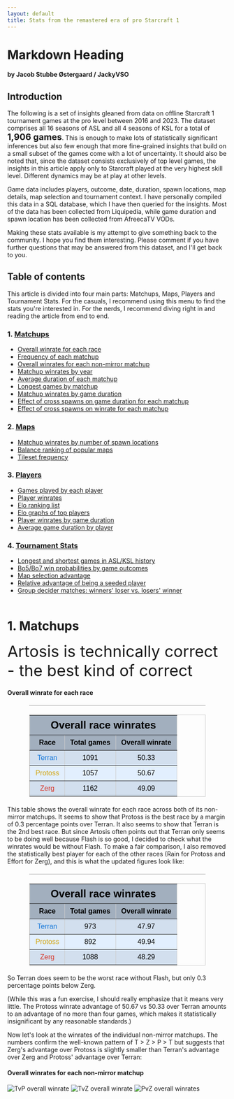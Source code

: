 ```yaml
---
layout: default
title: Stats from the remastered era of pro Starcraft 1
---
```


# Markdown Heading
#### by Jacob Stubbe Østergaard / JackyVSO 

## Introduction
The following is a set of insights gleaned from data on offline Starcraft 1 tournament games at the pro level between 2016 and 2023. The dataset comprises all 16 seasons of ASL and all 4 seasons of KSL for a total of <span style="font-size: 20px;">**1,906 games**</span>. This is enough to make lots of statistically significant inferences but also few enough that more fine-grained insights that build on a small subset of the games come with a lot of uncertainty. It should also be noted that, since the dataset consists exclusively of top level games, the insights in this article apply only to Starcraft played at the very highest skill level. Different dynamics may be at play at other levels.

Game data includes players, outcome, date, duration, spawn locations, map details, map selection and tournament context. I have personally compiled this data in a SQL database, which I have then queried for the insights. Most of the data has been collected from Liquipedia, while game duration and spawn location has been collected from AfreecaTV VODs.

Making these stats available is my attempt to give something back to the community. I hope you find them interesting. Please comment if you have further questions that may be answered from this dataset, and I'll get back to you.

## Table of contents
This article is divided into four main parts: Matchups, Maps, Players and Tournament Stats. For the casuals, I recommend using this menu to find the stats you're interested in. For the nerds, I recommend diving right in and reading the article from end to end.

### 1. [Matchups](#Matchups)
- [Overall winrate for each race](#A2)
- [Frequency of each matchup](#A5)
- [Overall winrates for each non-mirror matchup](#A11)
- [Matchup winrates by year](#6)
- [Average duration of each matchup](#A9)
- [Longest games by matchup](#10)
- [Matchup winrates by game duration](#11)
- [Effect of cross spawns on game duration for each matchup](#14)
- [Effect of cross spawns on winrate for each matchup](#A10)



### 2. [Maps](#Maps)
- [Matchup winrates by number of spawn locations](#7)
- [Balance ranking of popular maps](#8)
- [Tileset frequency](#A6)



### 3. [Players](#Players)
- [Games played by each player](#1)
- [Player winrates](#3)
- [Elo ranking list](#4)
- [Elo graphs of top players](#5)
- [Player winrates by game duration](#13)
- [Average game duration by player](#12)



### 4. [Tournament Stats](#TournamentStats)
- [Longest and shortest games in ASL/KSL history](#9)
- [Bo5/Bo7 win probabilities by game outcomes](#A3)
- [Map selection advantage](#A4)
- [Relative advantage of being a seeded player](#A7)
- [Group decider matches: winners' loser vs. losers' winner](#A8)
<br/><br/>

<h1 class="h1" id="#Matchups"> 1. Matchups</h1>
<span style="font-size: 36px;">Artosis is technically correct - the best kind of correct</span>
<h4 id="#A2"> Overall winrate for each race</h4>

<style>
  .table {
    width: 80%;
    border-collapse: collapse;
    margin: 20px auto;
    font-family: 'IBM Plex Mono', sans-serif;
  }
  .table th, .table td {
    padding: 8px 12px;
    text-align: center;
  }
  .table th {
    background-color: #a2afbe;
    color: #000000;
  }
  .table-striped tbody tr:nth-child(odd) {
    background-color: #d2dfee;
  }
  .table-striped tr:nth-child(even) {
    background-color: #e2effe;
}
  .table-bordered {
    border: 1px solid #ccc;
  }
</style>
<table border="1" class="dataframe table table-striped table-bordered">
  <thead>
    <tr style="text-align: right;"><table border="1" class="dataframe table table-striped table-bordered">
    <thead>
    <tr>
    <th colspan="3" style="font-size: 24px; text-align: center;">Overall race winrates</th>
</tr><tr style="text-align: right;"><th>Race</th><th>Total games</th><th>Overall winrate</th>    </tr>
    </thead>
    <tbody>
    <tr>
    <td style="background-color: #d2dfee;"><span style="color: #1578da;">Terran</span></td><td style="background-color: #d2dfee;"><span style="color: #000000;">1091</span></td><td style="background-color: #d2dfee;"><span style="color: #000000;">50.33</span></td>
    </tr><tr>
    <td style="background-color: #e2effe;"><span style="color: #d3a514;">Protoss</span></td><td style="background-color: #e2effe;"><span style="color: #000000;">1057</span></td><td style="background-color: #e2effe;"><span style="color: #000000;">50.67</span></td>
    </tr><tr>
    <td style="background-color: #d2dfee;"><span style="color: #d73529;">Zerg</span></td><td style="background-color: #d2dfee;"><span style="color: #000000;">1162</span></td><td style="background-color: #d2dfee;"><span style="color: #000000;">49.09</span></td>
    </tr>  </tbody>
</table>

This table shows the overall winrate for each race across both of its non-mirror matchups. It seems to show that Protoss is the best race by a margin of 0.3 percentage points over Terran. It also seems to show that Terran is the 2nd best race. But since Artosis often points out that Terran only seems to be doing well because Flash is so good, I decided to check what the winrates would be without Flash. To make a fair comparison, I also removed the statistically best player for each of the other races (Rain for Protoss and Effort for Zerg), and this is what the updated figures look like:

<table border="1" class="dataframe table table-striped table-bordered">
  <thead>
    <tr style="text-align: right;"><table border="1" class="dataframe table table-striped table-bordered">
    <thead>
    <tr>
    <th colspan="3" style="font-size: 24px; text-align: center;">Overall race winrates</th>
</tr><tr style="text-align: right;"><th>Race</th><th>Total games</th><th>Overall winrate</th>    </tr>
    </thead>
    <tbody>
    <tr>
    <td style="background-color: #d2dfee;"><span style="color: #1578da;">Terran</span></td><td style="background-color: #d2dfee;"><span style="color: #000000;">973</span></td><td style="background-color: #d2dfee;"><span style="color: #000000;">47.97</span></td>
    </tr><tr>
    <td style="background-color: #e2effe;"><span style="color: #d3a514;">Protoss</span></td><td style="background-color: #e2effe;"><span style="color: #000000;">892</span></td><td style="background-color: #e2effe;"><span style="color: #000000;">49.94</span></td>
    </tr><tr>
    <td style="background-color: #d2dfee;"><span style="color: #d73529;">Zerg</span></td><td style="background-color: #d2dfee;"><span style="color: #000000;">1088</span></td><td style="background-color: #d2dfee;"><span style="color: #000000;">48.29</span></td>
    </tr>  </tbody>
</table>

So Terran does seem to be the worst race without Flash, but only 0.3 percentage points below Zerg.  

(While this was a fun exercise, I should really emphasize that it means very little. The Protoss winrate advantage of 50.67 vs 50.33 over Terran amounts to an advantage of no more than four games, which makes it statistically insignificant by any reasonable standards.)  

Now let's look at the winrates of the individual non-mirror matchups. The numbers confirm the well-known pattern of T > Z > P > T but suggests that Zerg's advantage over Protoss is slightly smaller than Terran's advantage over Zerg and Protoss' advantage over Terran:  

<h4 id="#A11"> Overall winrates for each non-mirror matchup</h4>

![TvP overall winrate](images/A11TvPoverallwinrate.png, "TVP overall winrate")
![TvZ overall winrate](images/A11TvZoverallwinrate.png, "TVZ overall winrate")
![PvZ overall winrates](images/A11PvZoverallwinrate.png, "PVZ overall winrate")